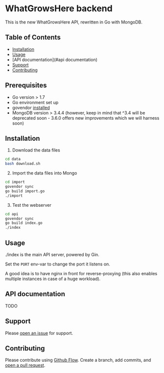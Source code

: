 # WhatGrowsHere backend

This is the new WhatGrowsHere API, rewritten in Go with MongoDB.

## Table of Contents

- [Installation](#installation)
- [Usage](#usage)
- [API documentation](#api documentation)
- [Support](#support)
- [Contributing](#contributing)

## Prerequisites

- Go version > 1.7
- Go environment set up
- govendor [installed](https://github.com/kardianos/govendor)
- MongoDB version > 3.4.4 (however, keep in mind that ^3.4 will be deprecated soon - 3.6.0 offers new improvements which we will harness soon)

## Installation

1. Download the data files

```sh
cd data
bash download.sh
```

2. Import the data files into Mongo

```sh
cd import
govendor sync
go build import.go
./import
```

3. Test the webserver
```sh
cd api
govendor sync
go build index.go
./index
```

## Usage

./index is the main API server, powered by Gin.

Set the `PORT` env-var to change the port it listens on.

A good idea is to have nginx in front for reverse-proxying (this also enables multiple instances in case of a huge workload).


## API documentation

TODO

## Support

Please [open an issue](https://github.com/growingdatafoundation/wgh-backend/issues/new) for support.

## Contributing

Please contribute using [Github Flow](https://guides.github.com/introduction/flow/). Create a branch, add commits, and [open a pull request](https://github.com/growingdatafoundation/wgh-backend/compare).